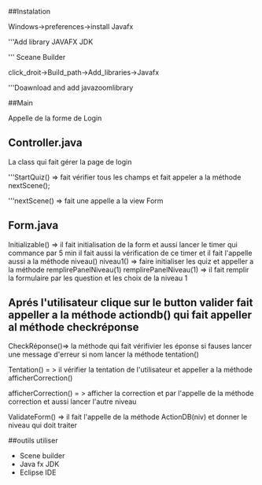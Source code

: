 ##Instalation

Windows->preferences->install Javafx

'''Add library JAVAFX JDK

''' Sceane Builder

click_droit->Build_path->Add_libraries->Javafx

'''Doawnload and add javazoomlibrary

##Main 

Appelle de la forme de Login 

## Controller.java

La class qui fait gérer la page de login 

'''StartQuiz() =>  fait vérifier tous les champs et fait appeler a la méthode nextScene();

'''nextScene() => fait une appelle a la view Form 

## Form.java

Initializable() =>  il fait initialisation de la form et aussi lancer le timer qui commance par 5 min il fait aussi la vérification de ce timer et il fait l'appelle aussi a la méthode niveau()
niveau1() => faire initialiser les quiz et appeller a la méthode remplirePanelNiveau(1)
remplirePanelNiveau(1) => il fait remplir la formulaire par les question et les choix de la niveau 1

##  Aprés l'utilisateur clique sur le button valider fait appeller a la méthode actiondb() qui fait appeller al méthode checkréponse 

CheckRéponse()=> la méthode qui fait vérifivier les éponse si fauses lancer une message d'erreur si nom lancer la méthode tentation()



Tentation() = > il vérifier la tentation de l'utilisateur et appeller a la méthode afficherCorrection()

afficherCorrection() = > afficher la correction et par l'appelle de la méthode correction et aussi lancer l'autre niveau 

ValidateForm() => il fait l'appelle de la méthode ActionDB(niv) et donner le niveau qui doit traiter 

##outils utiliser 

* Scene builder
* Java fx JDK
* Eclipse IDE




